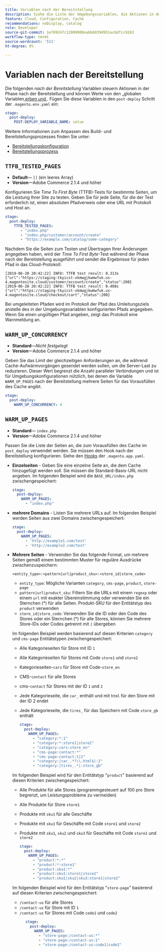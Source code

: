 ```yaml
---
title: Variablen nach der Bereitstellung
description: Siehe die Liste der Umgebungsvariablen, die Aktionen in der Phase nach der Bereitstellung in der Adobe Commerce in der Cloud-Infrastruktur steuern.
feature: Cloud, Configuration, Cache
recommendations: noDisplay, catalog
role: Developer
source-git-commit: 1e789247c12009908eabb6039d951acbdfcc9263
workflow-type: tm+mt
source-wordcount: '511'
ht-degree: 0%

---
```


# Variablen nach der Bereitstellung

Die folgenden _nach der Bereitstellung_ Variablen steuern Aktionen in der Phase nach der Bereitstellung und können Werte von den „globalen Variablen[ erben und ](variables-global.md). Fügen Sie diese Variablen in den `post-deploy` Schritt der `.magento.env.yaml` ein:

```yaml
stage:
  post-deploy:
    POST-DEPLOY_VARIABLE_NAME: value
```

Weitere Informationen zum Anpassen des Build- und Bereitstellungsprozesses finden Sie unter:

- [Bereitstellungskonfiguration](configure-env-yaml.md)
- [Bereitstellungsprozess](../deploy/process.md)

## `TTFB_TESTED_PAGES`

- **Default**— `[]` (ein leeres Array)
- **Version**—Adobe Commerce 2.1.4 und höher

Konfigurieren Sie _Time To First Byte_ (TTFB)-Tests für bestimmte Seiten, um die Leistung Ihrer Site zu testen. Geben Sie für jede Seite, für die der Test erforderlich ist, einen absoluten Pfadverweis oder eine URL mit Protokoll und Host an.

```yaml
stage:
  post-deploy:
    TTFB_TESTED_PAGES:
       - "index.php"
       - "index.php/customer/account/create"
       - "https://example.com/catalog/some-category"
```

Nachdem Sie die Seiten zum Testen und Übertragen Ihrer Änderungen angegeben haben, wird der _Time To First Byte_-Test während der Phase nach der Bereitstellung ausgeführt und sendet die Ergebnisse für jeden Pfad in das Cloud-Protokoll:

```
[2019-06-20 20:42:22] INFO: TTFB test result: 0.313s {"url":"https://staging-tkyicst-xkmwgjkwmwfuk.us-4.magentosite.cloud/customer/account/create","status":200}
[2019-06-20 20:42:22] INFO: TTFB test result: 0.408s {"url":"https://staging-tkyicst-xkmwgjkwmwfuk.us-4.magentosite.cloud/checkout/cart","status":200}
```

Bei umgeleiteten Pfaden wird im Protokoll der Pfad des Umleitungsziels anstelle des in der Umgebungsvariablen konfigurierten Pfads angegeben. Wenn Sie einen ungültigen Pfad angeben, zeigt das Protokoll eine Warnmeldung an.

## `WARM_UP_CONCURRENCY`

- **Standard**—_Nicht festgelegt_
- **Version**—Adobe Commerce 2.1.4 und höher

Geben Sie das Limit der gleichzeitigen Anforderungen an, die während Cache-Aufwärmvorgängen gesendet werden sollen, um die Server-Last zu reduzieren. Dieser Wert begrenzt die Anzahl paralleler Verbindungen und ist für Umgebungskonfigurationen nützlich, bei denen die Variable `WARM_UP_PAGES` nach der Bereitstellung mehrere Seiten für das Vorausfüllen des Cache angibt.

```yaml
stage:
  post-deploy:
    WARM_UP_CONCURRENCY: 4
```

## `WARM_UP_PAGES`

- **Standard**— `index.php`
- **Version**—Adobe Commerce 2.1.4 und höher

Passen Sie die Liste der Seiten an, die zum Vorausfüllen des Cache im `post_deploy` verwendet werden. Sie müssen den Hook nach der Bereitstellung konfigurieren. Siehe den [Hooks](../application/hooks-property.md) der `.magento.app.yaml`.

- **Einzelseiten** - Geben Sie eine einzelne Seite an, die dem Cache hinzugefügt werden soll. Sie müssen die Standard-Basis-URL nicht angeben. Im folgenden Beispiel wird die `BASE_URL/index.php` zwischengespeichert:

  ```yaml
  stage:
    post-deploy:
      WARM_UP_PAGES:
        - "index.php"
  ```

- **mehrere Domains** - Listen Sie mehrere URLs auf. Im folgenden Beispiel werden Seiten aus zwei Domains zwischengespeichert:

  ```yaml
  stage:
    post-deploy:
      WARM_UP_PAGES:
        - 'http://example1.com/test'
        - 'http://example2.com/test'
  ```

- **Mehrere Seiten** - Verwenden Sie das folgende Format, um mehrere Seiten gemäß einem bestimmten Muster für reguläre Ausdrücke zwischenzuspeichern:

  ```
  <entity_type>:<pattern|url|product_sku>:<store_id|store_code>
  ```

   - `entity_type`: Mögliche Varianten `category`, `cms-page`, `product`, `store-page`
   - `pattern|url|product_sku`: Filtern Sie die URLs mit einem `regexp` oder einem `url` mit exakter Übereinstimmung oder verwenden Sie ein Sternchen (\*) für alle Seiten. Produkt-SKU für den Entitätstyp des `product` verwenden
   - `store_id|store_code`: Verwenden Sie die ID oder den Code des Stores oder ein Sternchen (\*) für alle Stores, können Sie mehrere Store-IDs oder Codes getrennt mit `|` übergeben

  Im folgenden Beispiel werden basierend auf diesen Kriterien `category` und `cms-page` Entitätstypen zwischengespeichert:
   - Alle Kategorieseiten für Store mit ID `1`
   - Alle Kategorieseiten für Stores mit Code `store1` und `store2`
   - Kategorieseiten-`cars` für Store mit Code-`store_en`
   - CMS-`contact` für alle Stores
   - cms-`contact` für Stores mit der ID `1` und `2`
   - Jede Kategorieseite, die `car_` enthält und mit `html` für den Store mit der ID 2 endet
   - Jede Kategorieseite, die `tires_` für das Speichern mit Code `store_gb` enthält

     ```yaml
     stage:
       post-deploy:
         WARM_UP_PAGES:
           - "category:*:1"
           - "category:*:store1|store2"
           - "category:cars:store_en"
           - "cms-page:contact:*"
           - "cms-page:contact:1|2"
           - "category:|car_.*?\\.html$|:2"
           - "category:|tires_.*|:store_gb"
     ```

  Im folgenden Beispiel wird für den Entitätstyp &quot;`product`&quot; basierend auf diesen Kriterien zwischengespeichert:
   - Alle Produkte für alle Stores (programmgesteuert auf 100 pro Store begrenzt, um Leistungsprobleme zu vermeiden)
   - Alle Produkte für Store `store1`
   - Produkte mit `sku1` für alle Geschäfte
   - Produkte mit `sku1` für Geschäfte mit Code `store1` und `store2`
   - Produkte mit `sku1`, `sku2` und `sku3` für Geschäfte mit Code `store1` und `store2`

     ```yaml
     stage:
       post-deploy:
         WARM_UP_PAGES:
           - "product:*:*"
           - "product:*:store1"
           - "product:sku1:*"
           - "product:sku1:store1|store2"
           - "product:sku1|sku2|sku3:store1|store2"
     ```

  Im folgenden Beispiel wird für den Entitätstyp &quot;`store-page`&quot; basierend auf diesen Kriterien zwischengespeichert:
   - `/contact-us` für alle Stores
   - `/contact-us` für Store mit ID `1`
   - `/contact-us` für Stores mit Code `code1` und `code2`

  ```yaml
        stage:
          post-deploy:
            WARM_UP_PAGES:
              - "store-page:/contact-us:*"
              - "store-page:/contact-us:1"
              - "store-page:/contact-us:code1|code2"
  ```
